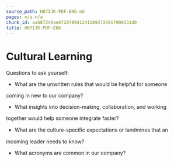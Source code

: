 ```yaml
---
source_path: H07IJK-PDF-ENG.md
pages: n/a-n/a
chunk_id: aab87248ae672078941241189372691f900131d0
title: H07IJK-PDF-ENG
---
```

# Cultural Learning

Questions to ask yourself:

- What are the unwritten rules that would be helpful for someone

coming in new to our company?

- What insights into decision-making, collaboration, and working

together would help someone integrate faster?

- What are the culture-speciﬁc expectations or landmines that an

incoming leader needs to know?

- What acronyms are common in our company?
